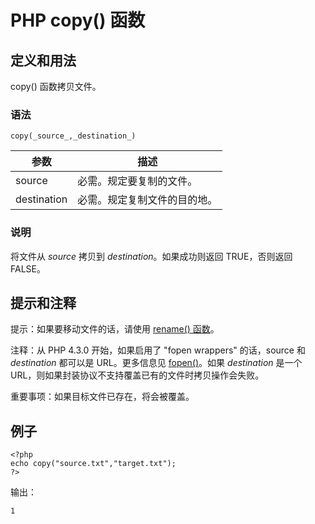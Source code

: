 # PHP copy() 函数



## 定义和用法

copy() 函数拷贝文件。

### 语法

```
copy(_source_,_destination_)
```

| 参数 | 描述 |
| --- | --- |
| source | 必需。规定要复制的文件。 |
| destination | 必需。规定复制文件的目的地。 |

### 说明

将文件从 _source_ 拷贝到 _destination_。如果成功则返回 TRUE，否则返回 FALSE。

## 提示和注释

提示：如果要移动文件的话，请使用 [rename() 函数](/php/func_filesystem_rename.asp "PHP rename() 函数")。

注释：从 PHP 4.3.0 开始，如果启用了 "fopen wrappers" 的话，source 和 _destination_ 都可以是 URL。更多信息见 [fopen()](/php/func_filesystem_fopen.asp "PHP fopen() 函数")。如果 _destination_ 是一个 URL，则如果封装协议不支持覆盖已有的文件时拷贝操作会失败。

重要事项：如果目标文件已存在，将会被覆盖。

## 例子

```
<?php
echo copy("source.txt","target.txt");
?> 
```

输出：

```
1
```




